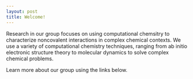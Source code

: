 ```yaml
---
layout: post
title: Welcome!
---
```


Research in our group focuses on using computational chemsitry to characterize noncovalent interactions in complex chemical contexts.  We use a variety of computational chemistry techniques, ranging from ab initio electronic structure theory to molecular dynamics to solve complex chemical problems. 

Learn more about our group using the links below.
